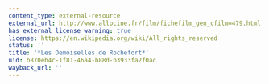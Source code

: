 ```yaml
---
content_type: external-resource
external_url: http://www.allocine.fr/film/fichefilm_gen_cfilm=479.html
has_external_license_warning: true
license: https://en.wikipedia.org/wiki/All_rights_reserved
status: ''
title: '*Les Demoiselles de Rochefort*'
uid: b870eb4c-1f81-46a4-b88d-b3933fa2f0ac
wayback_url: ''
---
```


